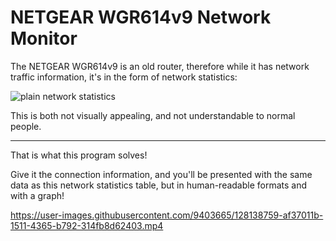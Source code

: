# NETGEAR WGR614v9 Network Monitor

The NETGEAR WGR614v9 is an old router, therefore while it has network traffic information, it's in the form of network statistics:

![plain network statistics](https://user-images.githubusercontent.com/9403665/128137734-beee8bdd-9c2f-4b34-8b94-42ff12e6fde2.png)

This is both not visually appealing, and not understandable to normal people.

***

That is what this program solves!

Give it the connection information, and you'll be presented with the same data as this network statistics table, but in human-readable formats and with a graph!

https://user-images.githubusercontent.com/9403665/128138759-af37011b-1511-4365-b792-314fb8d62403.mp4
